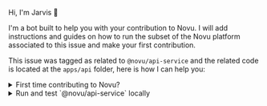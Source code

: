 Hi, I'm Jarvis 🤖

I'm a bot built to help you with your contribution to Novu.
I will add instructions and guides on how to run the subset of the Novu platform associated to this issue and make your first contribution.

This issue was tagged as related to `@novu/api-service` and the related code is located at the `apps/api` folder, here is how I can help you:

<details>
  <summary>First time contributing to Novu?</summary>

If that's the first time you want to contribute to Novu here are a few simple steps to get you started:

1. Fork the repository and clone your fork to your local machine.
2. Install the dependencies using `npm run setup:project`.
3. Create a new branch with the number of the issue, for example: `1454-fix-something-cool` and start contributing based on the [Contributing Guide](https://docs.novu.co/community/run-in-local-machine?utm_campaign=github-jarvis) or the short guide in the section below.
4. Create a Pull request and follow the template of creation
</details>

<details>
  <summary>Run and test `@novu/api-service` locally</summary>

### Run API in watch mode

The easiest way to start the API is to run `npm run start:api` from the root of the repository

### Run API integration tests

To validate your changes or simply to run the e2e tests run `npm run start:e2e:api`. All the e2e tests have the `.e2e.ts` suffix and usually are located near the controller files of each module.

</details>
